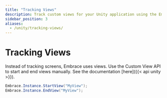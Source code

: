 ```yaml
---
title: "Tracking Views"
description: Track custom views for your Unity application using the Embrace SDK
sidebar_position: 3
aliases:
  - /unity/tracking-views/
---
```


# Tracking Views

Instead of tracking screens, Embrace uses views. Use the Custom View API to start and end views manually. See the documentation [here]({{< api unity >}}).

```csharp
Embrace.Instance.StartView("MyView");
Embrace.Instance.EndView("MyView");
```
